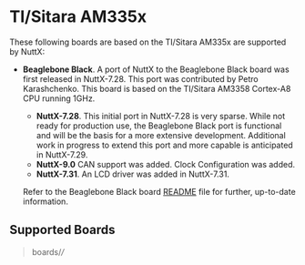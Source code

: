 # TI/Sitara AM335x

These following boards are based on the TI/Sitara AM335x are supported
by NuttX:

  - **Beaglebone Black**. A port of NuttX to the Beaglebone Black board
    was first released in NuttX-7.28. This port was contributed by Petro
    Karashchenko. This board is based on the TI/Sitara AM3358 Cortex-A8
    CPU running 1GHz.
    
      - **NuttX-7.28**. This initial port in NuttX-7.28 is very sparse.
        While not ready for production use, the Beaglebone Black port is
        functional and will be the basis for a more extensive
        development. Additional work in progress to extend this port and
        more capable is anticipated in NuttX-7.29.
      - **NuttX-9.0** CAN support was added. Clock Configuration was
        added.
      - **NuttX-7.31**. An LCD driver was added in NuttX-7.31.
    
    Refer to the Beaglebone Black board
    [README](https://github.com/apache/nuttx/blob/master/Documentation/platforms/arm/am335x/boards/beaglebone-black/README.txt)
    file for further, up-to-date information.

## Supported Boards

> boards/*/*
